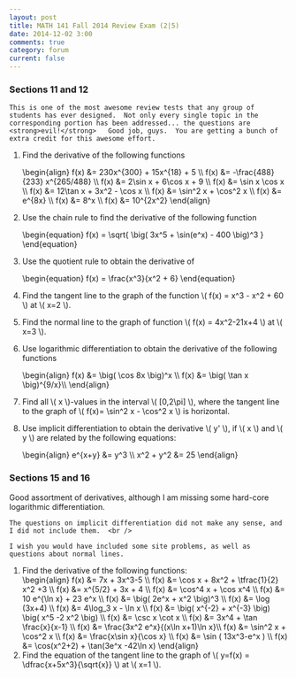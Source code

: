 ```yaml
---
layout: post
title: MATH 141 Fall 2014 Review Exam (2|5)
date: 2014-12-02 3:00
comments: true
category: forum
current: false
---
```


<div class="well">
	<h3>Sections 11 and 12</h3>

	This is one of the most awesome review tests that any group of students has ever designed.  Not only every single topic in the corresponding portion has been addressed... the questions are <strong>evil!</strong>   Good job, guys.  You are getting a bunch of extra credit for this awesome effort.
</div>

1. Find the derivative of the following functions

	<div>
		\begin{align}
		f(x) &= 230x^{300} + 15x^{18} + 5 \\
		f(x) &= -\frac{488}{233} x^{265/488} \\
		f(x) &= 2\sin x + 6\cos x + 9 \\
		f(x) &= \sin x \cos x \\
		f(x) &= 12\tan x + 3x^2 - \cos x \\
		f(x) &= \sin^2 x + \cos^2 x \\
		f(x) &= e^{8x} \\
		f(x) &= 8^x \\
		f(x) &= 10^{2x^2}
		\end{align}
	</div>

2. Use the chain rule to find the derivative of the following function

	<div>
		\begin{equation}
		f(x) = \sqrt{ \big( 3x^5 + \sin(e^x) - 400 \big)^3 }	
		\end{equation}
	</div>

3. Use the quotient rule to obtain the derivative of

	<div>
		\begin{equation}
		f(x) = \frac{x^3}{x^2 + 6}	
		\end{equation}
	</div>

4. Find the tangent line to the graph of the function <span>\\( f(x) = x^3 - x^2 + 60 \\)</span> at <span>\\( x=2 \\)</span>.
5. Find the normal line to the graph of function <span>\\( f(x) = 4x^2-21x+4 \\)</span> at <span>\\( x=3 \\)</span>.
6. Use logarithmic differentiation to obtain the derivative of the following functions

	<div>
		\begin{align}
		f(x) &= \big( \cos 8x \big)^x	\\
		f(x) &= \big( \tan x \big)^{9/x}\\
		\end{align}
	</div>

7. Find all <span>\\( x \\)</span>-values in the interval <span>\\( [0,2\pi] \\)</span>, where the tangent line to the graph of <span>\\( f(x)= \sin^2 x - \cos^2 x \\)</span> is horizontal.
8. Use implicit differentiation to obtain the derivative <span>\\( y' \\)</span>, if <span>\\( x \\)</span> and <span>\\( y \\)</span> are related by the following equations:

	<div>
		\begin{align}
		e^{x+y} &= y^3 \\
		x^2 + y^2 &= 25		
		\end{align}
	</div>

<div class="well">
	<h3>Sections 15 and 16</h3>
	Good assortment of derivatives, although I am missing some hard-core logarithmic differentiation. <br />

	The questions on implicit differentiation did not make any sense, and I did not include them.  <br />

	I wish you would have included some site problems, as well as questions about normal lines.
</div>

1. Find the derivative of the following functions:
	<div>
		\begin{align}
		f(x) &= 7x + 3x^3-5 \\
		f(x) &= \cos x + 8x^2 + \tfrac{1}{2} x^2 +3 \\
		f(x) &= x^{5/2} + 3x + 4 \\
		f(x) &= \cos^4 x + \cos x^4 \\
		f(x) &= 10 e^{\ln x} + 23 e^x \\
		f(x) &= \big( 2e^x + x^2 \big)^3 \\
		f(x) &= \log (3x+4) \\
		f(x) &= 4\log_3 x - \ln x \\
		f(x) &= \big( x^{-2} + x^{-3} \big) \big( x^5 -2 x^2 \big) \\
		f(x) &= \csc x \cot x \\
		f(x) &= 3x^4 + \tan \frac{x}{x-1} \\
		f(x) &= \frac{3x^2 e^x}{(x\ln x+1)\ln x}\\
		f(x) &= \sin^2 x + \cos^2 x \\
		f(x) &= \frac{x\sin x}{\cos x} \\
		f(x) &= \sin ( 13x^3-e^x ) \\
		f(x) &= \cos(x^2+2) + \tan(3e^x -42\ln x)
		\end{align}
	</div>
2.  Find the equation of the tangent line to the graph of <span>\\( y=f(x) = \dfrac{x+5x^3}{\sqrt{x}} \\)</span> at <span>\\( x=1 \\)</span>.
	